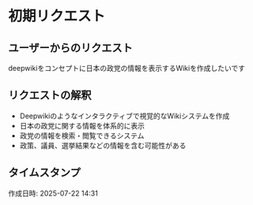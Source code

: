 # 初期リクエスト

## ユーザーからのリクエスト
deepwikiをコンセプトに日本の政党の情報を表示するWikiを作成したいです

## リクエストの解釈
- Deepwikiのようなインタラクティブで視覚的なWikiシステムを作成
- 日本の政党に関する情報を体系的に表示
- 政党の情報を検索・閲覧できるシステム
- 政策、議員、選挙結果などの情報を含む可能性がある

## タイムスタンプ
作成日時: 2025-07-22 14:31